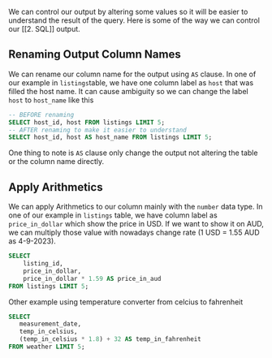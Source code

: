 We can control our output by altering some values so it will be easier to understand the result of the query. Here is some of the way we can control our [[2. SQL]] output.
## Renaming Output Column Names
We can rename our column name for the output using `AS` clause. In one of our example in `listings`table, we have one column label as `host` that was filled the host name. It can cause ambiguity so we can change the label `host` to `host_name` like this
```SQL
-- BEFORE renaming 
SELECT host_id, host FROM listings LIMIT 5; 
-- AFTER renaming to make it easier to understand 
SELECT host_id, host AS host_name FROM listings LIMIT 5;
```
One thing to note is `AS` clause only change the output not altering the table or the column name directly.
## Apply Arithmetics
We can apply Arithmetics to our column mainly with the `number` data type. In one of our example in `listings` table, we have column label as `price_in_dollar` which show the price in USD. If we want to show it on AUD, we can multiply those value with nowadays change rate (1 USD = 1.55 AUD as 4-9-2023).
```SQL
SELECT 
	listing_id, 
	price_in_dollar, 
	price_in_dollar * 1.59 AS price_in_aud 
FROM listings LIMIT 5;
```
Other example using temperature converter from celcius to fahrenheit
```SQL
SELECT
   measurement_date,
   temp_in_celsius,
   (temp_in_celsius * 1.8) + 32 AS temp_in_fahrenheit
FROM weather LIMIT 5;
```